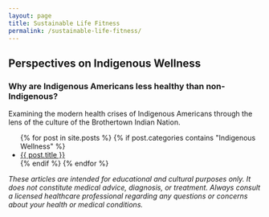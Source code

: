 ```yaml
---
layout: page
title: Sustainable Life Fitness
permalink: /sustainable-life-fitness/
---
```


## Perspectives on Indigenous Wellness

### Why are Indigenous Americans less healthy than non-Indigenous?

Examining the modern health crises of Indigenous Americans through the lens of the culture of the Brothertown Indian Nation.

<ul>
{% for post in site.posts %} 
{% if post.categories contains "Indigenous Wellness" %}
  <li><a href="{{ post.url }}">{{ post.title }}</a></li>
{% endif %}
{% endfor %}
</ul>

_These articles are intended for educational and cultural purposes only. It does not constitute medical advice, diagnosis, or treatment. Always consult a licensed healthcare professional regarding any questions or concerns about your health or medical conditions._

